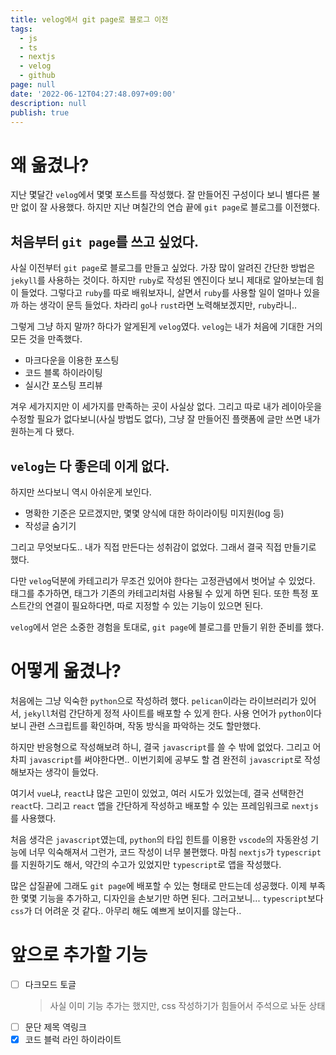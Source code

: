 ```yaml
---
title: velog에서 git page로 블로그 이전
tags:
  - js
  - ts
  - nextjs
  - velog
  - github
page: null
date: '2022-06-12T04:27:48.097+09:00'
description: null
publish: true
---
```


# 왜 옮겼나?

지난 몇달간 `velog`에서 몇몇 포스트를 작성했다.
잘 만들어진 구성이다 보니 별다른 불만 없이 잘 사용했다.
하지만 지난 며칠간의 연습 끝에 `git page`로 블로그를 이전했다.

## 처음부터 `git page`를 쓰고 싶었다.

사실 이전부터 `git page`로 블로그를 만들고 싶었다.
가장 많이 알려진 간단한 방법은 `jekyll`를 사용하는 것이다.
하지만 `ruby`로 작성된 엔진이다 보니 제대로 알아보는데 힘이 들었다.
그렇다고 `ruby`를 따로 배워보자니, 살면서 `ruby`를 사용할 일이 얼마나 있을까 하는 생각이 문득 들었다.
차라리 `go`나 `rust`라면 노력해보겠지만, `ruby`라니..

그렇게 그냥 하지 말까? 하다가 알게된게 `velog`였다.
`velog`는 내가 처음에 기대한 거의 모든 것을 만족했다.

- 마크다운을 이용한 포스팅
- 코드 블록 하이라이팅
- 실시간 포스팅 프리뷰

겨우 세가지지만 이 세가지를 만족하는 곳이 사실상 없다.
그리고 따로 내가 레이아웃을 수정할 필요가 없다보니(사실 방법도 없다), 그냥 잘 만들어진 플랫폼에 글만 쓰면 내가 원하는게 다 됐다.

## `velog`는 다 좋은데 이게 없다.

하지만 쓰다보니 역시 아쉬운게 보인다.

- 명확한 기준은 모르겠지만, 몇몇 양식에 대한 하이라이팅 미지원(log 등)
- 작성글 숨기기

그리고 무엇보다도.. 내가 직접 만든다는 성취감이 없었다.
그래서 결국 직접 만들기로 했다.

다만 `velog`덕분에 카테고리가 무조건 있어야 한다는 고정관념에서 벗어날 수 있었다.
태그를 추가하면, 태그가 기존의 카테고리처럼 사용될 수 있게 하면 된다.
또한 특정 포스트간의 연결이 필요하다면, 따로 지정할 수 있는 기능이 있으면 된다.

`velog`에서 얻은 소중한 경험을 토대로, `git page`에 블로그를 만들기 위한 준비를 했다.

# 어떻게 옮겼나?

처음에는 그냥 익숙한 `python`으로 작성하려 했다.
`pelican`이라는 라이브러리가 있어서, `jekyll`처럼 간단하게 정적 사이트를 배포할 수 있게 한다. 사용 언어가 `python`이다 보니 관련 스크립트를 확인하며, 작동 방식을 파악하는 것도 할만했다.

하지만 반응형으로 작성해보려 하니, 결국 `javascript`를 쓸 수 밖에 없었다.
그리고 어차피 `javascript`를 써야한다면.. 이번기회에 공부도 할 겸 완전히 `javascript`로 작성해보자는 생각이 들었다.

여기서 `vue`냐, `react`냐 많은 고민이 있었고, 여러 시도가 있었는데, 결국 선택한건 `react`다.
그리고 `react` 앱을 간단하게 작성하고 배포할 수 있는 프레임워크로 `nextjs`를 사용했다.

처음 생각은 `javascript`였는데, `python`의 타입 힌트를 이용한 `vscode`의 자동완성 기능에 너무 익숙해져서 그런가, 코드 작성이 너무 불편했다.
마침 `nextjs`가 `typescript`를 지원하기도 해서, 약간의 수고가 있었지만 `typescript`로 앱을 작성했다.

많은 삽질끝에 그래도 `git page`에 배포할 수 있는 형태로 만드는데 성공했다.
이제 부족한 몇몇 기능을 추가하고, 디자인을 손보기만 하면 된다.
그러고보니... `typescript`보다 `css`가 더 어려운 것 같다..
아무리 해도 예쁘게 보이지를 않는다..

# 앞으로 추가할 기능

- [ ] 다크모드 토글
  > 사실 이미 기능 추가는 했지만, css 작성하기가 힘들어서 주석으로 놔둔 상태
- [ ] 문단 제목 역링크
- [x] 코드 블럭 라인 하이라이트
